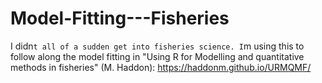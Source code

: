 # Model-Fitting---Fisheries
I didn`t all of a sudden get into fisheries science. I`m using this to follow along the model fitting in "Using R for Modelling and quantitative methods in fisheries" (M. Haddon): https://haddonm.github.io/URMQMF/ 

